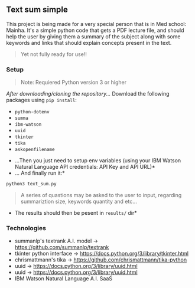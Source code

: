 ## Text sum simple
This project is being made for a very special person that is in Med school: Mainha. It's a simple python code that gets a PDF lecture file, and should help the user by giving them a summary of the subject along with some keywords and links that should explain concepts present in the text. 

> Yet not fully ready for use!!

### **Setup**
> Note: Requiered Python version 3 or higher

*After downloading/cloning the repository...*
Download the following packages using ```pip install```: 
- ```python-dotenv```
- ```summa```
- ```ibm-watson```
- ```uuid```
- ```tkinter```
- ```tika```
- ```askopenfilename```

* ...Then you just need to setup env variables (using your IBM Watson Natural Language API credentials: API Key and API URL)*
* ... And finally run it:*
```bash
python3 text_sum.py
```
> A series of quastions may be asked to the user to input, regarding summariztion size, keywords quantity and etc...

* The results should then be pesent in ```results/``` dir*


### **Technologies**
- summanlp's textrank A.I. model -> https://github.com/summanlp/textrank
- tkinter python interface -> https://docs.python.org/3/library/tkinter.html
- chrismattmann's tika -> https://github.com/chrismattmann/tika-python
- uuid -> https://docs.python.org/3/library/uuid.html
- uuid -> https://docs.python.org/3/library/uuid.html
- IBM Watson Natural Language A.I. SaaS
